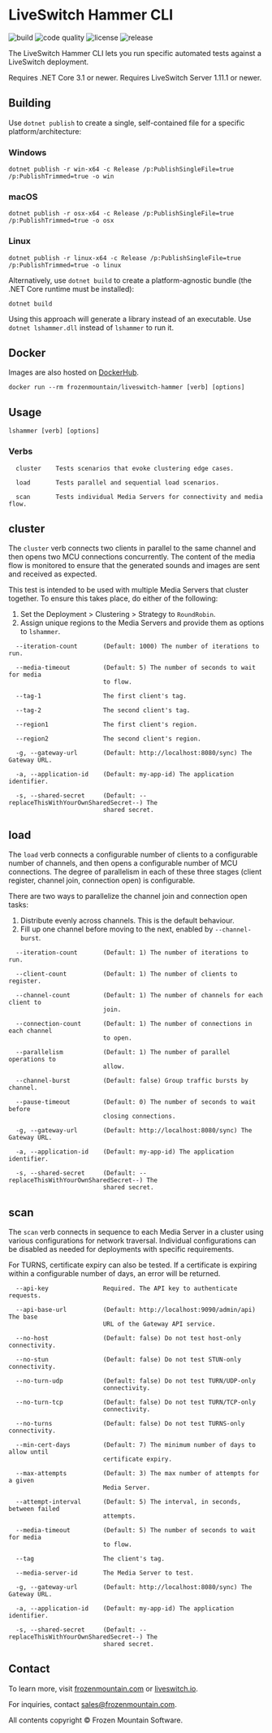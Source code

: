 # LiveSwitch Hammer CLI

![build](https://github.com/liveswitch/liveswitch-hammer/workflows/build/badge.svg) ![code quality](https://app.codacy.com/project/badge/Grade/9a3b33b63b254b118fcdd80e807cba8c) ![license](https://img.shields.io/badge/License-MIT-yellow.svg) ![release](https://img.shields.io/github/v/release/liveswitch/liveswitch-hammer.svg)

The LiveSwitch Hammer CLI lets you run specific automated tests against a LiveSwitch deployment.

Requires .NET Core 3.1 or newer. Requires LiveSwitch Server 1.11.1 or newer.

## Building

Use `dotnet publish` to create a single, self-contained file for a specific platform/architecture:

### Windows
```none
dotnet publish -r win-x64 -c Release /p:PublishSingleFile=true /p:PublishTrimmed=true -o win
```

### macOS
```none
dotnet publish -r osx-x64 -c Release /p:PublishSingleFile=true /p:PublishTrimmed=true -o osx
```

### Linux
```none
dotnet publish -r linux-x64 -c Release /p:PublishSingleFile=true /p:PublishTrimmed=true -o linux
```

Alternatively, use `dotnet build` to create a platform-agnostic bundle (the .NET Core runtime must be installed):

```none
dotnet build
```

Using this approach will generate a library instead of an executable. Use `dotnet lshammer.dll` instead of `lshammer` to run it.

## Docker

Images are also hosted on [DockerHub](https://hub.docker.com/r/frozenmountain/liveswitch-hammer).

```shell
docker run --rm frozenmountain/liveswitch-hammer [verb] [options]
```

## Usage

```none
lshammer [verb] [options]
```

### Verbs

```none
  cluster    Tests scenarios that evoke clustering edge cases.

  load       Tests parallel and sequential load scenarios.

  scan       Tests individual Media Servers for connectivity and media flow.
```

## cluster

The `cluster` verb connects two clients in parallel to the same channel and then opens two MCU connections concurrently. The content of the media flow is monitored to ensure that the generated sounds and images are sent and received as expected.

This test is intended to be used with multiple Media Servers that cluster together. To ensure this takes place, do either of the following:

1.  Set the Deployment > Clustering > Strategy to `RoundRobin`.
2.  Assign unique regions to the Media Servers and provide them as options to `lshammer`.

```none
  --iteration-count       (Default: 1000) The number of iterations to run.

  --media-timeout         (Default: 5) The number of seconds to wait for media
                          to flow.

  --tag-1                 The first client's tag.

  --tag-2                 The second client's tag.

  --region1               The first client's region.

  --region2               The second client's region.

  -g, --gateway-url       (Default: http://localhost:8080/sync) The Gateway URL.

  -a, --application-id    (Default: my-app-id) The application identifier.

  -s, --shared-secret     (Default: --replaceThisWithYourOwnSharedSecret--) The
                          shared secret.
```

## load

The `load` verb connects a configurable number of clients to a configurable number of channels, and then opens a configurable number of MCU connections. The degree of parallelism in each of these three stages (client register, channel join, connection open) is configurable.

There are two ways to parallelize the channel join and connection open tasks:

1.  Distribute evenly across channels. This is the default behaviour.
2.  Fill up one channel before moving to the next, enabled by `--channel-burst`.

```none
  --iteration-count       (Default: 1) The number of iterations to run.

  --client-count          (Default: 1) The number of clients to register.

  --channel-count         (Default: 1) The number of channels for each client to
                          join.

  --connection-count      (Default: 1) The number of connections in each channel
                          to open.

  --parallelism           (Default: 1) The number of parallel operations to
                          allow.

  --channel-burst         (Default: false) Group traffic bursts by channel.

  --pause-timeout         (Default: 0) The number of seconds to wait before
                          closing connections.

  -g, --gateway-url       (Default: http://localhost:8080/sync) The Gateway URL.

  -a, --application-id    (Default: my-app-id) The application identifier.

  -s, --shared-secret     (Default: --replaceThisWithYourOwnSharedSecret--) The
                          shared secret.
```

## scan

The `scan` verb connects in sequence to each Media Server in a cluster using various configurations for network traversal. Individual configurations can be disabled as needed for deployments with specific requirements.

For TURNS, certificate expiry can also be tested. If a certificate is expiring within a configurable number of days, an error will be returned.

```none
  --api-key               Required. The API key to authenticate requests.

  --api-base-url          (Default: http://localhost:9090/admin/api) The base
                          URL of the Gateway API service.

  --no-host               (Default: false) Do not test host-only connectivity.

  --no-stun               (Default: false) Do not test STUN-only connectivity.

  --no-turn-udp           (Default: false) Do not test TURN/UDP-only
                          connectivity.

  --no-turn-tcp           (Default: false) Do not test TURN/TCP-only
                          connectivity.

  --no-turns              (Default: false) Do not test TURNS-only connectivity.

  --min-cert-days         (Default: 7) The minimum number of days to allow until
                          certificate expiry.

  --max-attempts          (Default: 3) The max number of attempts for a given
                          Media Server.

  --attempt-interval      (Default: 5) The interval, in seconds, between failed
                          attempts.

  --media-timeout         (Default: 5) The number of seconds to wait for media
                          to flow.

  --tag                   The client's tag.

  --media-server-id       The Media Server to test.

  -g, --gateway-url       (Default: http://localhost:8080/sync) The Gateway URL.

  -a, --application-id    (Default: my-app-id) The application identifier.

  -s, --shared-secret     (Default: --replaceThisWithYourOwnSharedSecret--) The
                          shared secret.
```

## Contact

To learn more, visit [frozenmountain.com](https://www.frozenmountain.com) or [liveswitch.io](https://www.liveswitch.io).

For inquiries, contact [sales@frozenmountain.com](mailto:sales@frozenmountain.com).

All contents copyright © Frozen Mountain Software.
